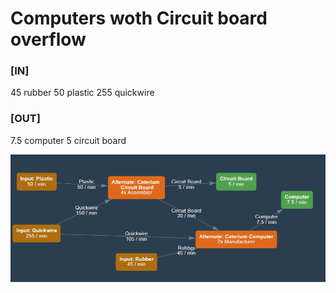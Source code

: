 # Computers woth Circuit board overflow

### [IN]
45 rubber
50 plastic
255 quickwire
### [OUT]
7.5 computer
5 circuit board

![Calculator](calculator.png)